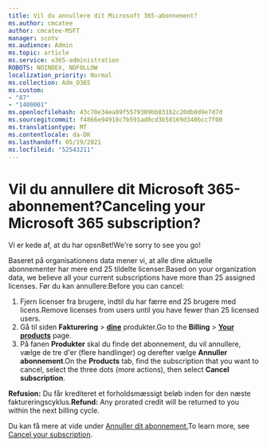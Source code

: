 ```yaml
---
title: Vil du annullere dit Microsoft 365-abonnement?
ms.author: cmcatee
author: cmcatee-MSFT
manager: scotv
ms.audience: Admin
ms.topic: article
ms.service: o365-administration
ROBOTS: NOINDEX, NOFOLLOW
localization_priority: Normal
ms.collection: Adm_O365
ms.custom:
- "87"
- "1400001"
ms.openlocfilehash: 43c70e34ea89f5579309bb831b2c20db0d9e7d7d
ms.sourcegitcommit: f4866e94918c7b591ad0cd3b58169d340bcc7f00
ms.translationtype: MT
ms.contentlocale: da-DK
ms.lasthandoff: 05/19/2021
ms.locfileid: "52543211"
---
```

# <a name="canceling-your-microsoft-365-subscription"></a><span data-ttu-id="009f5-102">Vil du annullere dit Microsoft 365-abonnement?</span><span class="sxs-lookup"><span data-stu-id="009f5-102">Canceling your Microsoft 365 subscription?</span></span>

<span data-ttu-id="009f5-103">Vi er kede af, at du har opsn8et!</span><span class="sxs-lookup"><span data-stu-id="009f5-103">We're sorry to see you go!</span></span>
  
<span data-ttu-id="009f5-104">Baseret på organisationens data mener vi, at alle dine aktuelle abonnementer har mere end 25 tildelte licenser.</span><span class="sxs-lookup"><span data-stu-id="009f5-104">Based on your organization data, we believe all your current subscriptions have more than 25 assigned licenses.</span></span> <span data-ttu-id="009f5-105">Før du kan annullere:</span><span class="sxs-lookup"><span data-stu-id="009f5-105">Before you can cancel:</span></span>

1. <span data-ttu-id="009f5-106">Fjern licenser fra brugere, indtil du har færre end 25 brugere med licens.</span><span class="sxs-lookup"><span data-stu-id="009f5-106">Remove licenses from users until you have fewer than 25 licensed users.</span></span>
2. <span data-ttu-id="009f5-107">Gå til siden **Fakturering** \> **[dine](https://go.microsoft.com/fwlink/p/?linkid=842054)** produkter.</span><span class="sxs-lookup"><span data-stu-id="009f5-107">Go to the **Billing** \> **[Your products](https://go.microsoft.com/fwlink/p/?linkid=842054)** page.</span></span>
3. <span data-ttu-id="009f5-108">På fanen **Produkter** skal du finde det abonnement, du vil annullere, vælge de tre d'er (flere handlinger) og derefter vælge **Annuller abonnement**.</span><span class="sxs-lookup"><span data-stu-id="009f5-108">On the **Products** tab, find the subscription that you want to cancel, select the three dots (more actions), then select **Cancel subscription**.</span></span>

<span data-ttu-id="009f5-109">**Refusion:** Du får krediteret et forholdsmæssigt beløb inden for den næste faktureringscyklus.</span><span class="sxs-lookup"><span data-stu-id="009f5-109">**Refund:** Any prorated credit will be returned to you within the next billing cycle.</span></span>

<span data-ttu-id="009f5-110">Du kan få mere at vide under [Annuller dit abonnement.](/microsoft-365/commerce/subscriptions/cancel-your-subscription)</span><span class="sxs-lookup"><span data-stu-id="009f5-110">To learn more, see [Cancel your subscription](/microsoft-365/commerce/subscriptions/cancel-your-subscription).</span></span>